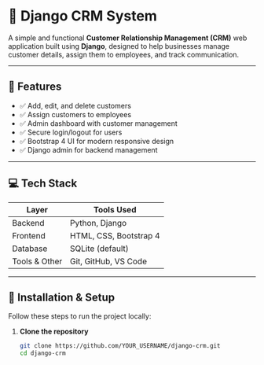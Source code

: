 # 🧩 Django CRM System

A simple and functional **Customer Relationship Management (CRM)** web application built using **Django**, designed to help businesses manage customer details, assign them to employees, and track communication.

---

## 📌 Features

- ✅ Add, edit, and delete customers
- ✅ Assign customers to employees
- ✅ Admin dashboard with customer management
- ✅ Secure login/logout for users
- ✅ Bootstrap 4 UI for modern responsive design
- ✅ Django admin for backend management

---

## 💻 Tech Stack

| Layer         | Tools Used               |
|---------------|---------------------------|
| Backend       | Python, Django            |
| Frontend      | HTML, CSS, Bootstrap 4    |
| Database      | SQLite (default)          |
| Tools & Other | Git, GitHub, VS Code      |

---

## 🔧 Installation & Setup

Follow these steps to run the project locally:

1. **Clone the repository**
   ```bash
   git clone https://github.com/YOUR_USERNAME/django-crm.git
   cd django-crm
